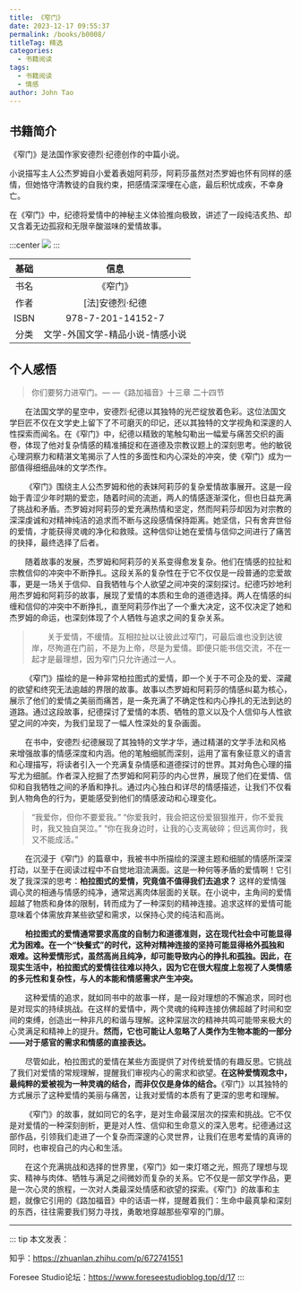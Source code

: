```yaml
---
title: 《窄门》
date: 2023-12-17 09:55:37
permalink: /books/b0008/
titleTag: 精选
categories:
  - 书籍阅读
tags:
  - 书籍阅读
  - 情感
author: John Tao
---
```


## 书籍简介

《窄门》是法国作家安德烈·纪德创作的中篇小说。

小说描写主人公杰罗姆自小爱着表姐阿莉莎，阿莉莎虽然对杰罗姆也怀有同样的感情，但她恪守清教徒的自我约束，把感情深深埋在心底，最后积忧成疾，不幸身亡。

在《窄门》中，纪德将爱情中的神秘主义体验推向极致，讲述了一段纯洁炙热、却又含着无边孤寂和无限辛酸滋味的爱情故事。

<!-- more -->

:::center
<img src="https://typora-img-1301299232.cos.ap-shanghai.myqcloud.com/img2/202312172257626.png" />
:::

| 基础 |              信息               |
| :--: | :-----------------------------: |
| 书名 |            《窄门》             |
| 作者 |         [法]安德烈·纪德         |
| ISBN |        978-7-201-14152-7        |
| 分类 | 文学-外国文学-精品小说-情感小说 |


##  个人感悟

> 你们要努力进窄门。— —《路加福音》十三章 二十四节

&emsp;&emsp;在法国文学的星空中，安德烈·纪德以其独特的光芒绽放着色彩。这位法国文学巨匠不仅在文学史上留下了不可磨灭的印记，还以其独特的文学视角和深邃的人性探索而闻名。在《窄门》中，纪德以精致的笔触勾勒出一幅爱与痛苦交织的画卷，体现了他对复杂情感的精准捕捉和在道德及宗教议题上的深刻思考。他的敏锐心理洞察力和精湛文笔揭示了人性的多面性和内心深处的冲突，使《窄门》成为一部值得细细品味的文学杰作。

&emsp;&emsp;《窄门》围绕主人公杰罗姆和他的表妹阿莉莎的复杂爱情故事展开。这是一段始于青涩少年时期的爱恋，随着时间的流逝，两人的情感逐渐深化，但也日益充满了挑战和矛盾。杰罗姆对阿莉莎的爱充满热情和坚定，然而阿莉莎却因为对宗教的深深虔诚和对精神纯洁的追求而不断与这段感情保持距离。她坚信，只有舍弃世俗的爱情，才能获得灵魂的净化和救赎。这种信仰让她在爱情与信仰之间进行了痛苦的抉择，最终选择了后者。

&emsp;&emsp;随着故事的发展，杰罗姆和阿莉莎的关系变得愈发复杂。他们在情感的拉扯和宗教信仰的冲突中不断挣扎。这段关系的复杂性在于它不仅仅是一段普通的恋爱故事，更是一场关于信仰、自我牺牲与个人欲望之间冲突的深刻探讨。纪德巧妙地利用杰罗姆和阿莉莎的故事，展现了爱情的本质和生命的道德选择。两人在情感的纠缠和信仰的冲突中不断挣扎，直至阿莉莎作出了一个重大决定，这不仅决定了她和杰罗姆的命运，也深刻体现了个人牺牲与追求之间的复杂关系。

> &emsp;&emsp;关于爱情，不缓情。互相拉扯以让彼此过窄门，可最后谁也没到达彼岸，尽殉道在门前，不是为上帝，尽是为爱情。即便只能书信交流，不在一起才是最理想，因为窄门只允许通过一人。

&emsp;&emsp;《窄门》描绘的是一种非常柏拉图式的爱情，即一个关于不可企及的爱、深藏的欲望和终究无法逾越的界限的故事。故事以杰罗姆和阿莉莎的情感纠葛为核心，展示了他们的爱情之美丽而痛苦，是一条充满了不确定性和内心挣扎的无法到达的道路。通过这段故事，纪德探讨了爱情的本质、牺牲的意义以及个人信仰与人性欲望之间的冲突，为我们呈现了一幅人性深处的复杂画面。

&emsp;&emsp;在书中，安德烈·纪德展现了其独特的文学才华，通过精湛的文学手法和风格来增强故事的情感深度和内涵。他的笔触细腻而深刻，运用了富有象征意义的语言和心理描写，将读者引入一个充满复杂情感和道德探讨的世界。其对角色心理的描写尤为细腻。作者深入挖掘了杰罗姆和阿莉莎的内心世界，展现了他们在爱情、信仰和自我牺牲之间的矛盾和挣扎。通过内心独白和详尽的情感描述，让我们不仅看到人物角色的行为，更能感受到他们的情感波动和心理变化。

> “我爱你，但你不要爱我。”
> “你爱我时，我会把这份爱狠狠推开，你不爱我时，我又独自哭泣。”
> “你在我身边时，让我的心支离破碎；但远离你时，我又不能成活。”

&emsp;&emsp;在沉浸于《窄门》的篇章中，我被书中所描绘的深邃主题和细腻的情感所深深打动，以至于在阅读过程中不自觉地泪流满面。这是一种何等矛盾的爱情啊！它引发了我深深的思考：**柏拉图式的爱情，究竟值不值得我们去追求？** 这样的爱情强调心灵的相通与情感的纯净，通常远离肉体层面的关联。在小说中，主角间的爱情超越了物质和身体的限制，转而成为了一种深刻的精神连接。追求这样的爱情可能意味着个体需放弃某些欲望和需求，以保持心灵的纯洁和高尚。

&emsp;&emsp;**柏拉图式的爱情通常要求高度的自制力和道德准则，这在现代社会中可能显得尤为困难。在一个“快餐式”的时代，这种对精神连接的坚持可能显得格外孤独和艰难。这种爱情形式，虽然高尚且纯净，却可能导致内心的挣扎和孤独。因此，在现实生活中，柏拉图式的爱情往往难以持久，因为它在很大程度上忽视了人类情感的多元性和复杂性，与人的本能和情感需求产生冲突。**

&emsp;&emsp;这种爱情的追求，就如同书中的故事一样，是一段对理想的不懈追求，同时也是对现实的持续挑战。在这样的爱情中，两个灵魂的纯粹连接仿佛超越了时间和空间的束缚，创造出一种非凡的和谐与理解。这种深层次的精神共鸣可能带来极大的心灵满足和精神上的提升。**然而，它也可能让人忽略了人类作为生物本能的一部分——对于感官的需求和情感的直接表达。**

&emsp;&emsp;尽管如此，柏拉图式的爱情在某些方面提供了对传统爱情的有趣反思。它挑战了我们对爱情的常规理解，提醒我们审视内心的需求和欲望。**在这种爱情观念中，最纯粹的爱被视为一种灵魂的结合，而非仅仅是身体的结合。**《窄门》以其独特的方式展示了这种爱情的美丽与痛苦，让我对爱情的本质有了更深的思考和理解。

&emsp;&emsp;《窄门》的故事，就如同它的名字，是对生命最深层次的探索和挑战。它不仅是对爱情的一种深刻剖析，更是对人性、信仰和生命意义的深入思考。纪德通过这部作品，引领我们走进了一个复杂而深邃的心灵世界，让我们在思考爱情的真谛的同时，也审视自己的内心和生活。

&emsp;&emsp;在这个充满挑战和选择的世界里，《窄门》如一束灯塔之光，照亮了理想与现实、精神与肉体、牺牲与满足之间微妙而复杂的关系。它不仅是一部文学作品，更是一次心灵的旅程，一次对人类最深处情感和欲望的探索。《窄门》的故事和主题，就像它引用的《路加福音》中的话语一样，提醒着我们：生命中最真挚和深刻的东西，往往需要我们努力寻找，勇敢地穿越那些窄窄的门扉。

------

::: tip
本文发表：

知乎：https://zhuanlan.zhihu.com/p/672741551

Foresee Studio论坛：https://www.foreseestudioblog.top/d/17
:::

